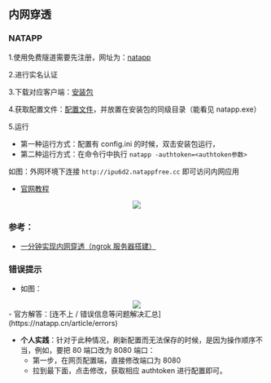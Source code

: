 ## 内网穿透

### NATAPP

1.使用免费隧道需要先注册，网址为：[natapp]([https://natapp.cn](https://natapp.cn/))

2.进行实名认证

3.下载对应客户端：[安装包](https://natapp.cn/#download)

4.获取配置文件：[配置文件](https://natapp.cn/article/config_ini)，并放置在安装包的同级目录（能看见 natapp.exe）

5.运行

- 第一种运行方式：配置有 config.ini 的时候，双击安装包运行，
- 第二种运行方式：在命令行中执行 `natapp -authtoken=<authtoken参数>`

如图：外网环境下连接 `http://ipu6d2.natappfree.cc` 即可访问内网应用

- [官网教程](https://natapp.cn/article/natapp_newbie)

<div align=center><img src="https://mortre-picgo.oss-cn-beijing.aliyuncs.com/20190916182907.png"/></div>

### 参考：

- [一分钟实现内网穿透（ngrok 服务器搭建）](https://blog.csdn.net/zhangguo5/article/details/77848658)





### 错误提示

- 如图：

<div align=center><img src="https://mortre-picgo.oss-cn-beijing.aliyuncs.com/20190916184513.png"/></div>
- 官方解答：[连不上 / 错误信息等问题解决汇总](https://natapp.cn/article/errors)

- **个人实践**：针对于此种情况，刷新配置而无法保存的时候，是因为操作顺序不当，例如，要把 80 端口改为 8080 端口：
  - 第一步，在网页配置端，直接修改端口为 8080
  - 拉到最下面，点击修改，获取相应 authtoken 进行配置即可。